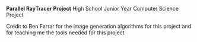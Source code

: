 **Parallel RayTracer Project**
High School Junior Year Computer Science Project

Credit to Ben Farrar for the image generation algorithms for this project and for teaching me the tools needed for this project
